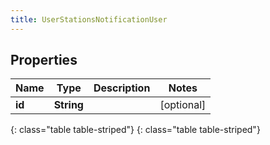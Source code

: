 ```yaml
---
title: UserStationsNotificationUser
---
```


## Properties

| Name | Type | Description | Notes |
| ------------ | ------------- | ------------- | ------------- |
| **id** | **String** |  |  [optional] |
{: class="table table-striped"}
{: class="table table-striped"}


